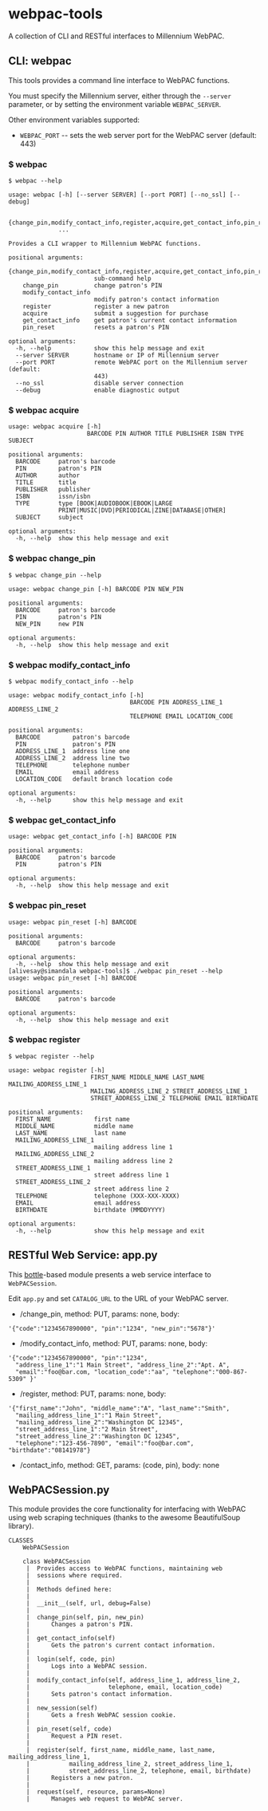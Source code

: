 webpac-tools
============

A collection of CLI and RESTful interfaces to Millennium WebPAC.


CLI: webpac
------------------------------

This tools provides a command line interface to WebPAC functions.

You must specify the Millennium server, either through the `--server` parameter, or by setting the environment variable `WEBPAC_SERVER`.

Other environment variables supported:
* `WEBPAC_PORT` -- sets the web server port for the WebPAC server (default: 443)

### $ webpac
```
$ webpac --help

usage: webpac [-h] [--server SERVER] [--port PORT] [--no_ssl] [--debug]

              {change_pin,modify_contact_info,register,acquire,get_contact_info,pin_reset}
              ...

Provides a CLI wrapper to Millennium WebPAC functions.

positional arguments:
  {change_pin,modify_contact_info,register,acquire,get_contact_info,pin_reset}
                        sub-command help
    change_pin          change patron's PIN
    modify_contact_info
                        modify patron's contact information
    register            register a new patron
    acquire             submit a suggestion for purchase
    get_contact_info    get patron's current contact information
    pin_reset           resets a patron's PIN

optional arguments:
  -h, --help            show this help message and exit
  --server SERVER       hostname or IP of Millennium server
  --port PORT           remote WebPAC port on the Millennium server (default:
                        443)
  --no_ssl              disable server connection
  --debug               enable diagnostic output

```

### $ webpac acquire
```
usage: webpac acquire [-h]
                      BARCODE PIN AUTHOR TITLE PUBLISHER ISBN TYPE SUBJECT

positional arguments:
  BARCODE     patron's barcode
  PIN         patron's PIN
  AUTHOR      author
  TITLE       title
  PUBLISHER   publisher
  ISBN        issn/isbn
  TYPE        type [BOOK|AUDIOBOOK|EBOOK|LARGE
              PRINT|MUSIC|DVD|PERIODICAL|ZINE|DATABASE|OTHER]
  SUBJECT     subject

optional arguments:
  -h, --help  show this help message and exit
```

### $ webpac change_pin
```
$ webpac change_pin --help

usage: webpac change_pin [-h] BARCODE PIN NEW_PIN

positional arguments:
  BARCODE     patron's barcode
  PIN         patron's PIN
  NEW_PIN     new PIN

optional arguments:
  -h, --help  show this help message and exit
```

### $ webpac modify_contact_info
```
$ webpac modify_contact_info --help

usage: webpac modify_contact_info [-h]
                                  BARCODE PIN ADDRESS_LINE_1 ADDRESS_LINE_2
                                  TELEPHONE EMAIL LOCATION_CODE

positional arguments:
  BARCODE         patron's barcode
  PIN             patron's PIN
  ADDRESS_LINE_1  address line one
  ADDRESS_LINE_2  address line two
  TELEPHONE       telephone number
  EMAIL           email address
  LOCATION_CODE   default branch location code

optional arguments:
  -h, --help      show this help message and exit
```

### $ webpac get_contact_info
```
usage: webpac get_contact_info [-h] BARCODE PIN

positional arguments:
  BARCODE     patron's barcode
  PIN         patron's PIN

optional arguments:
  -h, --help  show this help message and exit
```

### $ webpac pin_reset
```
usage: webpac pin_reset [-h] BARCODE

positional arguments:
  BARCODE     patron's barcode

optional arguments:
  -h, --help  show this help message and exit
[alivesay@simandala webpac-tools]$ ./webpac pin_reset --help
usage: webpac pin_reset [-h] BARCODE

positional arguments:
  BARCODE     patron's barcode

optional arguments:
  -h, --help  show this help message and exit
```

### $ webpac register
```
$ webpac register --help

usage: webpac register [-h]
                       FIRST_NAME MIDDLE_NAME LAST_NAME MAILING_ADDRESS_LINE_1
                       MAILING_ADDRESS_LINE_2 STREET_ADDRESS_LINE_1
                       STREET_ADDRESS_LINE_2 TELEPHONE EMAIL BIRTHDATE

positional arguments:
  FIRST_NAME            first name
  MIDDLE_NAME           middle name
  LAST_NAME             last name
  MAILING_ADDRESS_LINE_1
                        mailing address line 1
  MAILING_ADDRESS_LINE_2
                        mailing address line 2
  STREET_ADDRESS_LINE_1
                        street address line 1
  STREET_ADDRESS_LINE_2
                        street address line 2
  TELEPHONE             telephone (XXX-XXX-XXXX)
  EMAIL                 email address
  BIRTHDATE             birthdate (MMDDYYYY)

optional arguments:
  -h, --help            show this help message and exit
```

RESTful Web Service: app.py
---------------------------

This [bottle](http://bottlepy.org)-based module presents a web service interface to `WebPACSession`.  

Edit `app.py` and set `CATALOG_URL` to the URL of your WebPAC server.

* /change_pin, method: PUT, params: none, body:

```
'{"code":"1234567890000", "pin":"1234", "new_pin":"5678"}'
```

* /modify_contact_info, method: PUT, params: none, body:

```
'{"code":"1234567890000", "pin":"1234",
  "address_line_1":"1 Main Street", "address_line_2":"Apt. A",
  "email":"foo@bar.com, "location_code":"aa", "telephone":"000-867-5309" }'
```

* /register, method: PUT, params: none, body:

```
'{"first_name":"John", "middle_name":"A", "last_name":"Smith",
  "mailing_address_line_1":"1 Main Street",
  "mailing_address_line_2":"Washington DC 12345",
  "street_address_line_1":"2 Main Street",
  "street_address_line_2":"Washington DC 12345",
  "telephone":"123-456-7890", "email":"foo@bar.com", "birthdate":"08141978"}
```

* /contact_info, method: GET, params: (code, pin), body: none

WebPACSession.py
----------------

This module provides the core functionality for interfacing with WebPAC using web scraping techniques (thanks to the awesome BeautifulSoup library).

```
CLASSES
    WebPACSession

    class WebPACSession
     |  Provides access to WebPAC functions, maintaining web
     |  sessions where required.
     |
     |  Methods defined here:
     |
     |  __init__(self, url, debug=False)
     |
     |  change_pin(self, pin, new_pin)
     |      Changes a patron's PIN.
     |
     |  get_contact_info(self)
     |      Gets the patron's current contact information.
     |
     |  login(self, code, pin)
     |      Logs into a WebPAC session.
     |
     |  modify_contact_info(self, address_line_1, address_line_2,
     |                      telephone, email, location_code)
     |      Sets patron's contact information.
     |
     |  new_session(self)
     |      Gets a fresh WebPAC session cookie.
     |
     |  pin_reset(self, code)
     |      Request a PIN reset.
     |
     |  register(self, first_name, middle_name, last_name, mailing_address_line_1,
     |           mailing_address_line_2, street_address_line_1,
     |           street_address_line_2, telephone, email, birthdate)
     |      Registers a new patron.
     |
     |  request(self, resource, params=None)
     |      Manages web request to WebPAC server.
```
